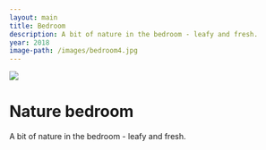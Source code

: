```yaml
---
layout: main
title: Bedroom
description: A bit of nature in the bedroom - leafy and fresh.
year: 2018
image-path: /images/bedroom4.jpg
---
```


<div class="project">
    <img src="{{ site.baseurl }}{{ image-path }}" />
    <h1>Nature bedroom</h1>
    <p>A bit of nature in the bedroom - leafy and fresh.</p>
</div>